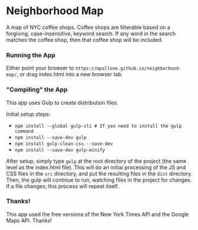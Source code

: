 # Neighborhood Map
A map of NYC coffee shops. Coffee shops are filterable based on a forgiving, case-insensitive, keyword search. If any word in the search matches the coffee shop, then that coffee shop will be included.

### Running the App
Either point your browser to `https://mpallone.github.io/neighborhood-map/`, or drag index.html into a new browser tab.

### "Compiling" the App
This app uses Gulp to create distribution files.

Initial setup steps:
* `npm install --global gulp-cli # If you need to install the gulp command`
* `npm install --save-dev gulp`
* `npm install gulp-clean-css --save-dev`
* `npm install --save-dev gulp-minify`

After setup, simply type `gulp` at the root directory of the project (the same level as the index.html file). This will do an initial processing of the JS and CSS files in the `src` directory, and put the resulting files in the `dist` directory. Then, the gulp will continue to run, watching files in the project for changes. If a file changes, this process will repeat itself.

### Thanks!
This app used the free versions of the New York Times API and the Google Maps API. Thanks!

